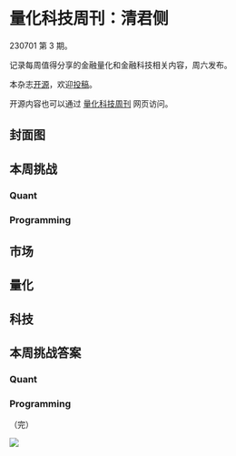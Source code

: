# 量化科技周刊：清君侧

230701 第 3 期。

记录每周值得分享的金融量化和金融科技相关内容，周六发布。

本杂志[开源](https://github.com/Midtown-Innovation/quantech-weekly.git "开源地址")，欢迎[投稿](https://github.com/Midtown-Innovation/quantech-weekly/issues "投稿")。

开源内容也可以通过 [量化科技周刊](https://midtown.gitbook.io/quantech-weekly "量化科技周刊") 网页访问。

## 封面图


## 本周挑战

### Quant



### Programming


## 市场


## 量化

## 科技

## 本周挑战答案

### Quant

### Programming

（完）

![](https://raw.githubusercontent.com/Midtown-Innovation/quantech-weekly/main/resource/wechat.png)


